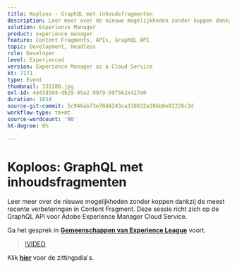 ```yaml
---
title: Koploos - GraphQL met inhoudsfragmenten
description: Leer meer over de nieuwe mogelijkheden zonder koppen dankzij de meest recente verbeteringen in Content Fragment. Deze sessie richt zich op de GraphQL API voor Adobe Experience Manager Cloud Service. Deze sessie is afgeleverd als onderdeel van de Adobe Developers Live Content-gebeurtenis.
solution: Experience Manager
product: experience manager
feature: Content Fragments, APIs, GraphQL API
topic: Development, Headless
role: Developer
level: Experienced
version: Experience Manager as a Cloud Service
kt: 7171
type: Event
thumbnail: 331280.jpg
exl-id: 4e43d3d4-db29-45a2-9979-59f562e427e0
duration: 1054
source-git-commit: 5c946ab73e78d4243ca310032a10bb8e82228c3d
workflow-type: tm+mt
source-wordcount: '90'
ht-degree: 0%

---
```


# Koploos: GraphQL met inhoudsfragmenten

Leer meer over de nieuwe mogelijkheden zonder koppen dankzij de meest recente verbeteringen in Content Fragment. Deze sessie richt zich op de GraphQL API voor Adobe Experience Manager Cloud Service.

Ga het gesprek in **[Gemeenschappen van Experience League &#x200B;](https://adobe.ly/36Yd3v6)** voort.

>[!VIDEO](https://video.tv.adobe.com/v/331280/?quality=12&learn=on&hidetitle=true)

Klik **[hier](/help/adobe-developers-live/assets/headless-graphql-content-fragments.pdf)** voor de zittingsdia&#39;s.
